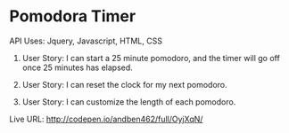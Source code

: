 # Pomodora Timer 

API Uses: Jquery, Javascript, HTML, CSS


1. User Story: I can start a 25 minute pomodoro, and the timer will go off once 25 minutes has elapsed.

2. User Story: I can reset the clock for my next pomodoro.

3. User Story: I can customize the length of each pomodoro.


Live URL: http://codepen.io/andben462/full/OyjXqN/
